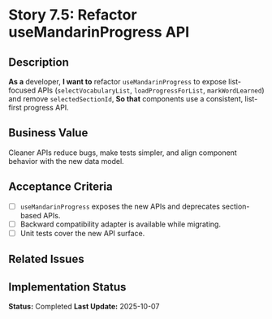 # Story 7.5: Refactor useMandarinProgress API

## Description

**As a** developer,
**I want to** refactor `useMandarinProgress` to expose list-focused APIs (`selectVocabularyList`, `loadProgressForList`, `markWordLearned`) and remove `selectedSectionId`,
**So that** components use a consistent, list-first progress API.

## Business Value

Cleaner APIs reduce bugs, make tests simpler, and align component behavior with the new data model.

## Acceptance Criteria

- [ ] `useMandarinProgress` exposes the new APIs and deprecates section-based APIs.
- [ ] Backward compatibility adapter is available while migrating.
- [ ] Unit tests cover the new API surface.

## Related Issues

## Implementation Status

**Status:** Completed
**Last Update:** 2025-10-07
